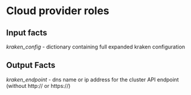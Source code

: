 Cloud provider roles
=========

Input facts
------------

*kraken_config* - dictionary containing full expanded kraken configuration

Output Facts
--------------

*kraken_endpoint* - dns name or ip address for the cluster API endpoint (without http:// or https://)